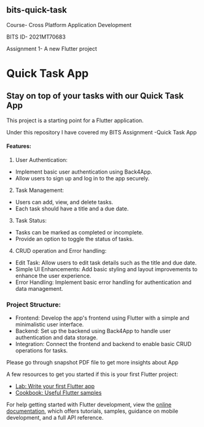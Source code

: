 ## bits-quick-task

Course- Cross Platform Application Development

BITS ID- 2021MT70683

Assignment 1- A new Flutter project

# Quick Task App
## Stay on top of your tasks with our Quick Task App

This project is a starting point for a Flutter application.

Under this repository I have covered my BITS Assignment -Quick Task App

#### Features:

1. User Authentication:
- Implement basic user authentication using Back4App.
- Allow users to sign up and log in to the app securely.

2. Task Management:
- Users can add, view, and delete tasks.
- Each task should have a title and a due date.

3. Task Status:
- Tasks can be marked as completed or incomplete.
- Provide an option to toggle the status of tasks.

4. CRUD operation and Error handling:
- Edit Task: Allow users to edit task details such as the title and due date.
- Simple UI Enhancements: Add basic styling and layout improvements to enhance the user experience.
- Error Handling: Implement basic error handling for authentication and data management.

### Project Structure:
- Frontend: Develop the app's frontend using Flutter with a simple and minimalistic user interface.
- Backend: Set up the backend using Back4App to handle user authentication and data storage.
- Integration: Connect the frontend and backend to enable basic CRUD operations for tasks.

Please go through snapshot PDF file to get more insights about App

A few resources to get you started if this is your first Flutter project:

- [Lab: Write your first Flutter app](https://docs.flutter.dev/get-started/codelab)
- [Cookbook: Useful Flutter samples](https://docs.flutter.dev/cookbook)

For help getting started with Flutter development, view the
[online documentation](https://docs.flutter.dev/), which offers tutorials,
samples, guidance on mobile development, and a full API reference.
